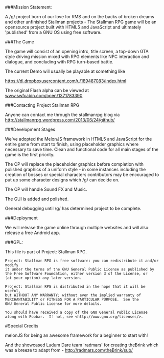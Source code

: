 
###Mission Statement:

A /g/ project born of our love for RMS and on the backs of broken dreams and other unfinished Stallman projects - The Stallman RPG game will be an opensource project built with HTML5 and JavaScript and ultimately 'published' from a GNU OS using free software.

###The Game

The game will consist of an opening intro, title screen, a top-down GTA style driving mission mixed with RPG elements like NPC interaction and dialogue, and concluding with RPG turn-based battle. 

The current Demo will usually be playable at something like 

https://dl.dropboxusercontent.com/u/189487083/index.html

The original Flash alpha can be viewed at www.swfcabin.com/open/1371783390

###Contacting Project Stallman RPG

Anyone can contact me through the stallmanrpg blog via http://stallmanrpg.wordpress.com/2013/06/24/github/

###Development Stages

We've adopted the MelonJS framework in HTML5 and JavaScript for the entire game from start to finish, using placeholder graphics where necessary to save time. Clean and functional code for all main stages of the game is the first priority.

The OP will replace the placeholder graphics before completion with polished graphics of a uniform style - in some instances including the creation of bosses or special characters contributors may be encouraged to put up some character designs which /g/ can decide on.

The OP will handle Sound FX and Music.

The GUI is added and polished.

General debugging until /g/ has determined project to be complete.

###Deployment

We will release the game online through multiple websites and will also release a free Android app.


###GPL:

 This file is part of Project: Stallman RPG.

    Project: Stallman RPG is free software: you can redistribute it and/or modify
    it under the terms of the GNU General Public License as published by
    the Free Software Foundation, either version 3 of the License, or
    (at your option) any later version.

    Project: Stallman RPG is distributed in the hope that it will be useful,
    but WITHOUT ANY WARRANTY; without even the implied warranty of
    MERCHANTABILITY or FITNESS FOR A PARTICULAR PURPOSE.  See the
    GNU General Public License for more details.

    You should have received a copy of the GNU General Public License
    along with Foobar.  If not, see <http://www.gnu.org/licenses/>.


#Special Credits

melonJS for being an awesome framework for a beginner to start with!

And the showcased Ludum Dare team 'radmars' for creating theBrink which was a breeze to adapt from - http://radmars.com/theBrink/sub/
